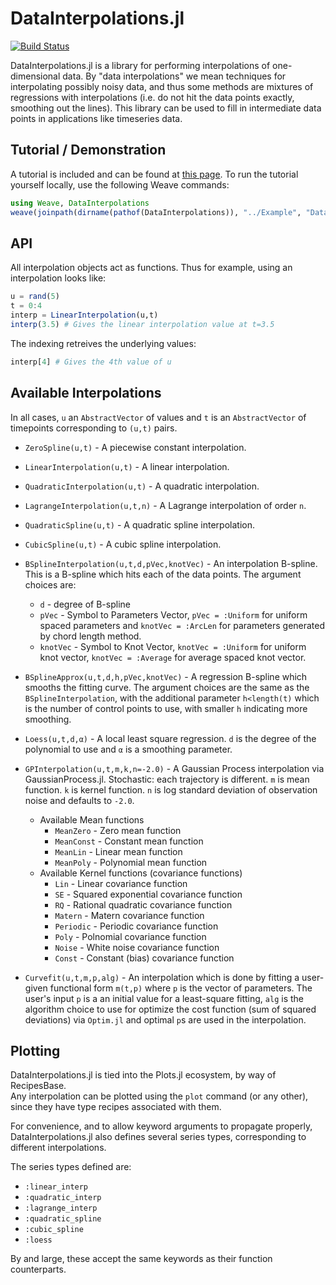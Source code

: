 # DataInterpolations.jl

[![Build Status](https://travis-ci.org/PumasAI/DataInterpolations.jl.svg?branch=master)](https://travis-ci.org/PumasAI/DataInterpolations.jl)

DataInterpolations.jl is a library for performing interpolations of one-dimensional data. By
"data interpolations" we mean techniques for interpolating possibly noisy data, and thus
some methods are mixtures of regressions with interpolations (i.e. do not hit the data
points exactly, smoothing out the lines). This library can be used to fill in intermediate
data points in applications like timeseries data.

## Tutorial / Demonstration

A tutorial is included and can be found at [this page](https://htmlpreview.github.io/?https://github.com/UMCTM/DataInterpolations.jl/blob/master/Example/DataInterpolations.html). To run the tutorial yourself
locally, use the following Weave commands:

```julia
using Weave, DataInterpolations
weave(joinpath(dirname(pathof(DataInterpolations)), "../Example", "DataInterpolations.jmd"), out_path=:doc)
```

## API

All interpolation objects act as functions. Thus for example, using an interpolation looks like:

```julia
u = rand(5)
t = 0:4
interp = LinearInterpolation(u,t)
interp(3.5) # Gives the linear interpolation value at t=3.5
```

The indexing retreives the underlying values:

```julia
interp[4] # Gives the 4th value of u
```

## Available Interpolations

In all cases, `u` an `AbstractVector` of values and `t` is an `AbstractVector` of timepoints
corresponding to `(u,t)` pairs.

- `ZeroSpline(u,t)` - A piecewise constant interpolation.

- `LinearInterpolation(u,t)` - A linear interpolation.

- `QuadraticInterpolation(u,t)` - A quadratic interpolation.

- `LagrangeInterpolation(u,t,n)` - A Lagrange interpolation of order `n`.

- `QuadraticSpline(u,t)` - A quadratic spline interpolation.

- `CubicSpline(u,t)` - A cubic spline interpolation.

- `BSplineInterpolation(u,t,d,pVec,knotVec)` - An interpolation B-spline. This is a B-spline which hits each of the data points. The argument choices are:
  	- `d` - degree of B-spline  
  	- `pVec` - Symbol to Parameters Vector, `pVec = :Uniform` for uniform spaced parameters and `knotVec = :ArcLen` for parameters generated by chord length method.  
  	- `knotVec` - Symbol to Knot Vector, `knotVec = :Uniform` for uniform knot vector, `knotVec = :Average` for average spaced knot vector.

- `BSplineApprox(u,t,d,h,pVec,knotVec)` - A regression B-spline which smooths the fitting curve. The argument choices are the same as the `BSplineInterpolation`, with the additional parameter `h<length(t)` which is the number of control points to use, with smaller `h` indicating more smoothing.

- `Loess(u,t,d,α)` - A local least square regression. `d` is the degree of the polynomial to use and `α` is a smoothing parameter.

- `GPInterpolation(u,t,m,k,n=-2.0)` - A Gaussian Process interpolation via GaussianProcess.jl. Stochastic: each trajectory is different. `m` is mean function. `k` is kernel function. `n` is log standard deviation of observation noise and defaults to `-2.0`.

	- Available Mean functions
		- `MeanZero` - Zero mean function
		- `MeanConst` - Constant mean function
		- `MeanLin` - Linear mean function
		- `MeanPoly` - Polynomial mean function
	- Available Kernel functions (covariance functions)
	 	- `Lin` - Linear covariance function
	 	- `SE` - Squared exponential covariance function
	 	- `RQ` - Rational quadratic covariance function
	 	- `Matern` - Matern covariance function
	 	- `Periodic` - Periodic covariance function
	 	- `Poly` - Polnomial covariance function
	 	- `Noise` - White noise covariance function
	 	- `Const` - Constant (bias) covariance function

- `Curvefit(u,t,m,p,alg)` - An interpolation which is done by fitting a user-given functional form `m(t,p)` where `p` is the vector of parameters. The user's input `p` is a an initial value for a least-square fitting, `alg` is the algorithm choice to use for optimize the cost function (sum of squared deviations) via `Optim.jl` and optimal `p`s are used in the interpolation.

## Plotting

DataInterpolations.jl is tied into the Plots.jl ecosystem, by way of RecipesBase.  
Any interpolation can be plotted using the `plot` command (or any other), since they have type recipes associated with them.

For convenience, and to allow keyword arguments to propagate properly, DataInterpolations.jl also defines several series types, corresponding to different interpolations.

The series types defined are:
- `:linear_interp`
- `:quadratic_interp`
- `:lagrange_interp`
- `:quadratic_spline`
- `:cubic_spline`
- `:loess`

By and large, these accept the same keywords as their function counterparts.
